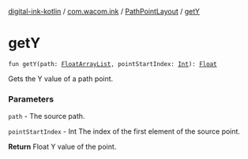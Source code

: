 [digital-ink-kotlin](../../index.md) / [com.wacom.ink](../index.md) / [PathPointLayout](index.md) / [getY](./get-y.md)

# getY

`fun getY(path: `[`FloatArrayList`](../-float-array-list/index.md)`, pointStartIndex: `[`Int`](https://kotlinlang.org/api/latest/jvm/stdlib/kotlin/-int/index.html)`): `[`Float`](https://kotlinlang.org/api/latest/jvm/stdlib/kotlin/-float/index.html)

Gets the Y value of a path point.

### Parameters

`path` - The source path.

`pointStartIndex` - Int The index of the first element of the source point.

**Return**
Float Y value of the point.

